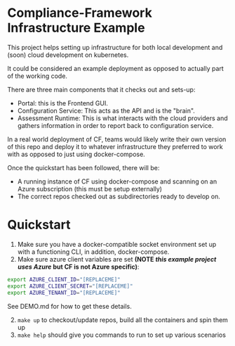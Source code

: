 # Compliance-Framework Infrastructure Example

This project helps setting up infrastructure for both local development and (soon) cloud development on kubernetes.

It could be considered an example deployment as opposed to actually part of the working code.

There are three main components that it checks out and sets-up:

- Portal: this is the Frontend GUI.
- Configuration Service: This acts as the API and is the "brain".
- Assessment Runtime: This is what interacts with the cloud providers and gathers information in order to report back to configuration service.

In a real world deployment of CF, teams would likely write their own version of this repo and deploy it to whatever infrastructure they preferred to work with as opposed to just using docker-compose.

Once the quickstart has been followed, there will be:

- A running instance of CF using docker-compose and scanning on an Azure subscription (this must be setup externally)
- The correct repos checked out as subdirectories ready to develop on.

# Quickstart

1. Make sure you have a docker-compatible socket environment set up with a functioning CLI, in addition, docker-compose.
1. Make sure azure client variables are set **(NOTE _this example project uses Azure_ but CF is not Azure specific)**:

```zsh
export AZURE_CLIENT_ID="[REPLACEME]"
export AZURE_CLIENT_SECRET="[REPLACEME]"
export AZURE_TENANT_ID="[REPLACEME]"
```

See DEMO.md for how to get these details.

2. `make up` to checkout/update repos, build all the containers and spin them up
3. `make help` should give you commands to run to set up various scenarios
